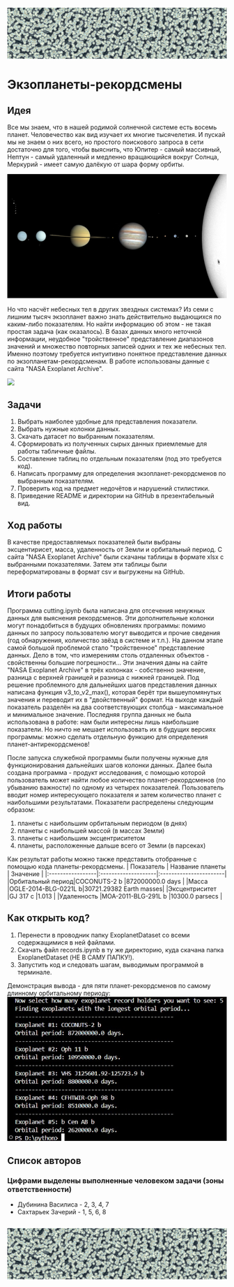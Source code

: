 ![](https://github.com/SoakedSanity/Exoplanets/blob/main/1000070383.jpg)
## 
# Экзопланеты-рекордсмены

## Идея
Все мы знаем, что в нашей родимой солнечной системе есть восемь планет. Человечество как вид изучает их многие тысячелетия. И пускай мы не знаем о них всего, но простого поискового запроса в сети достаточно для того, чтобы выяснить, что Юпитер - самый массивный, Нептун - самый удаленный и медленно вращающийся вокруг Солнца,  Меркурий - имеет самую далёкую от шара форму орбиты. 

![](https://github.com/SoakedSanity/Exoplanets/blob/main/Solar_System_true_color.jpg)

Но что насчёт небесных тел в других звездных системах? Из семи с лишним тысяч экзопланет важно знать действительно выдающихся по каким-либо показателям. Но найти информацию об этом - не такая простая задача (как оказалось). В базах данных много неточной информации, неудобное "тройственное" представление диапазонов значений и множество повторных записей одних и тех же небесных тел. Именно поэтому требуется интуитивно понятное представление данных по экзопланетам-рекордсменам. В работе использованы данные с сайта "NASA Exoplanet Archive".

![](https://github.com/SoakedSanity/Exoplanets/blob/main/Icy_and_Rocky_worlds.jpg)

## Задачи

1. Выбрать наиболее удобные для представления показатели.
2. Выбрать нужные колонки данных. 
3. Скачать датасет по выбранным показателям.
4. Сформировать из полученных сырых данных приемлемые для работы табличные файлы.
5. Составление таблиц по отдельным показателям (под это требуется код).
6. Написать программу для определения экзопланет-рекордсменов по выбранным показателям.
7. Проверить код на предмет недочётов и нарушений стилистики.
8. Приведение README и директории на GitHub в презентабельный вид.

## Ход работы 

В качестве предоставляемых показателей были выбраны эксцентирисет, масса, удаленность от Земли и орбитальный период.
С сайта "NASA Exoplanet Archive" были скачаны таблицы в формате xlsx с выбранными показателями. Затем эти таблицы были переформатированы в формат csv и выгружены на GitHub.

## Итоги работы

Программа cutting.ipynb была написана для отсечения ненужных данных для выяснения рекордсменов. Эти дополнительные колонки могут понадобиться в будущих обновлениях программы: помимо данных по запросу пользователю могут выводится и прочие сведения (год обнаружения, количество звёзд в системе и т.п.). На данном этапе самой большой проблемой стало "тройственное" представление данных. Дело в том, что измерениям столь отдаленных объектов - свойственны большие погрешности... Эти значения даны на сайте "NASA Exoplanet Archive" в трёх колонках - собственно значение, разница с верхней границей и разница с нижней границей. Под решение проблемного для дальнейших шагов представления данных написана функция v3_to_v2_max(), которая берёт три вышеупомянутых значения и переводит их в "двойственный" формат. На выходе каждый показатель разделён на два соответствующих столбца - максимальное и минимальное значение. Последняя группа данных не была использована в работе: нам были интересны лишь наибольшие показатели. Но ничто не мешает использовать их в будущих версиях программы: можно сделать отдельную функцию для определения планет-антирекордсменов!

После запуска служебной программы были получены нужные для функционирования дальнейших шагов колонки данных. Далее была создана программа - продукт исследования, с помощью которой пользователь может найти любое количество планет-рекордсменов (по убыванию важности) по одному из четырех показателей. 
Пользователь вводит номер интересующего показателя и затем количество планет с наибольшими результатами. Показатели распределены следующим образом:
1) планеты с наибольшим орбитальным периодом (в днях)
2) планеты с наибольшей массой (в массах Земли)
3) планеты с наибольшим эксцентриситетом
4) планеты, расположенные дальше всего от Земли (в парсеках)

Как результат работы можно также представить отобранные с помощью кода планеты-рекордсмены.
| Показатель       | Название планеты    | Значение               |
|:-----------------|:--------------------|:-----------------------|
|Орбитальный период|COCONUTS-2 b         |872000000.0 days        |
|Масса             |OGLE-2014-BLG-0221L b|30721.29382 Earth masses|
|Эксцентриситет    |GJ 317 c             |1.013                   |
|Удаленность       |MOA-2011-BLG-291L b  |10300.0 parsecs         |

## Как открыть код?

1. Перенести в проводник папку ExoplanetDataset со всеми содержащимися в ней файлами.
2. Скачать файл records.ipynb в ту же директорию, куда скачана папка ExoplanetDataset (НЕ В САМУ ПАПКУ!).
3. Запустить код и следовать шагам, выводимым программой в терминале.

Демонстрация вывода - для пяти планет-рекордсменов по самому длинному орбитальному периоду:
![](https://github.com/SoakedSanity/Exoplanets/blob/main/demonstration.jpg)

## Список авторов 

### Цифрами выделены выполненные человеком задачи (зоны ответственности)
- Дубинина Василиса - 2, 3, 4, 7
- Сахтарьек Зачерий - 1, 5, 6, 8

##
![](https://github.com/SoakedSanity/Exoplanets/blob/main/1000070383.jpg)
